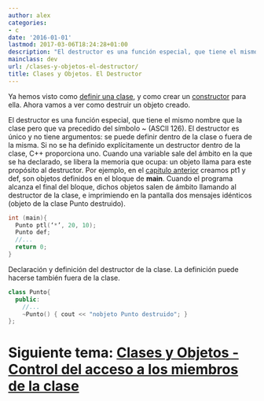 ```yaml
---
author: alex
categories:
- c
date: '2016-01-01'
lastmod: 2017-03-06T18:24:28+01:00
description: "El destructor es una función especial, que tiene el mismo nombre  que la clase pero que va precedido del símbolo ~ (ASCII 126). El destructor es  único y no tiene argumentos: se puede definir dentro de la clase o fuera de la  misma."
mainclass: dev
url: /clases-y-objetos-el-destructor/
title: Clases y Objetos. El Destructor
---
```


Ya hemos visto como [definir una clase][1], y como crear un [constructor][2] para ella. Ahora vamos a ver como destruir un objeto creado.

<!--more--><!--ad-->

El destructor es una función especial, que tiene el mismo nombre que la clase pero que va precedido del símbolo ~ (ASCII 126). El destructor es único y no tiene argumentos: se puede definir dentro de la clase o fuera de la misma. Si no se ha definido explícitamente un destructor dentro de la clase, C++ proporciona uno. Cuando una variable sale del ámbito en la que se ha declarado, se libera la memoria que ocupa: un objeto llama para este propósito al destructor. Por ejemplo, en el [capitulo anterior][2] creamos pt1 y def, son objetos definidos en el bloque de **main**. Cuando el programa alcanza el final del bloque, dichos objetos salen de ámbito llamando al destructor de la clase, e imprimiendo en la pantalla dos mensajes idénticos (objeto de la clase Punto destruido).

```cpp
int (main){
  Punto ptl(‘*’, 20, 10);
  Punto def;
  //...
  return 0;
}
```

Declaración y definición del destructor de la clase. La definición puede hacerse también fuera de la clase.

```cpp
class Punto{
  public:
    //...
    ~Punto() { cout << "nobjeto Punto destruido"; }
};
```

# Siguiente tema: [Clases y Objetos - Control del acceso a los miembros de la clase][3]

 [1]: https://elbauldelprogramador.com/clases-y-objetos-definir-una-clase/
 [2]: https://elbauldelprogramador.com/clases-y-objetos-el-constructor/
 [3]: https://elbauldelprogramador.com/clases-y-objetos-control-del-acceso-los/
